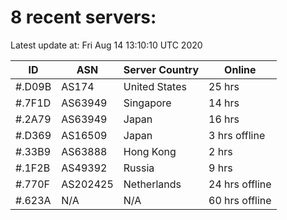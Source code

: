 # 8 recent servers:

Latest update at: Fri Aug 14 13:10:10 UTC 2020

| ID | ASN | Server Country | Online |
| -- | --- | -------------- | ------ |
| #.D09B | AS174 | United States | 25 hrs |
| #.7F1D | AS63949 | Singapore | 14 hrs |
| #.2A79 | AS63949 | Japan | 16 hrs |
| #.D369 | AS16509 | Japan | 3 hrs offline |
| #.33B9 | AS63888 | Hong Kong | 2 hrs |
| #.1F2B | AS49392 | Russia | 9 hrs |
| #.770F | AS202425 | Netherlands | 24 hrs offline |
| #.623A | N/A | N/A | 60 hrs offline |

